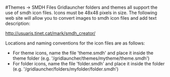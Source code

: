#Themes -> SMDH Files
Gridlauncher folders and themes all support the use of smdh icon files. Icons must be 48x48 pixels in size. The following web site will allow you to convert images to smdh icon files and add text description:

http://usuaris.tinet.cat/mark/smdh_creator/

Locations and naming conventions for the icon files are as follows:
* For theme icons, name the file 'theme.smdh' and place it inside the theme folder (e.g. '/gridlauncher/themes/mytheme/theme.smdh')
* For folder icons, name the file 'folder.smdh' and place it inside the folder (e.g. '/gridlauncher/folders/myfolder/folder.smdh')